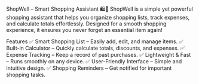 
ShopWell – Smart Shopping Assistant 🛍️📱
ShopWell is a simple yet powerful shopping assistant that helps you organize shopping lists, track expenses, and calculate totals effortlessly. Designed for a smooth shopping experience, it ensures you never forget an essential item again!

Features
✅ Smart Shopping List – Easily add, edit, and manage items.
✅ Built-in Calculator – Quickly calculate totals, discounts, and expenses.
✅ Expense Tracking – Keep a record of past purchases.
✅ Lightweight & Fast – Runs smoothly on any device.
✅ User-Friendly Interface – Simple and intuitive design.
✅ Shopping Reminders – Get notified for important shopping tasks.





